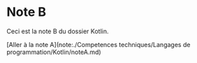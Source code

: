 # Note B

Ceci est la note B du dossier Kotlin.

[Aller à la note A](note:./Competences techniques/Langages de programmation/Kotlin/noteA.md)

